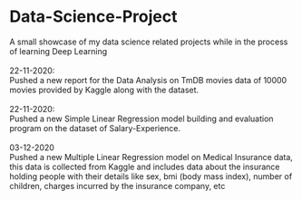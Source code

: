 # Data-Science-Project<br>
A small showcase of my data science related projects while in the process of learning Deep Learning<br>
<br>
22-11-2020:<br>
Pushed a new report for the Data Analysis on TmDB movies data of 10000 movies provided by Kaggle along with the dataset.<br>
<br>
22-11-2020:<br>
Pushed a new Simple Linear Regression model building and evaluation program on the dataset of Salary-Experience.<br>
<br>
03-12-2020<br>
Pushed a new Multiple Linear Regression model on Medical Insurance data, this data is collected from Kaggle and includes data about the insurance holding people with their details like sex, bmi (body mass index), number of children, charges incurred by the insurance company, etc
